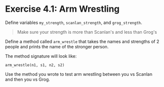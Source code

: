 # Exercise 4.1: Arm Wrestling

Define variables <code>my_strength</code>, <code>scanlan_strength</code>, and <code>grog_strength</code>.

> Make sure your strength is more than Scanlan's and less than Grog's

Define a method called <code>arm_wrestle</code> that takes the names and strengths of 2 people and prints the name of the stronger person.

The method signature will look like:

<code>arm_wrestle(n1, s1, n2, s2)</code>

Use the method you wrote to test arm wrestling between you vs Scanlan and then you vs Grog.